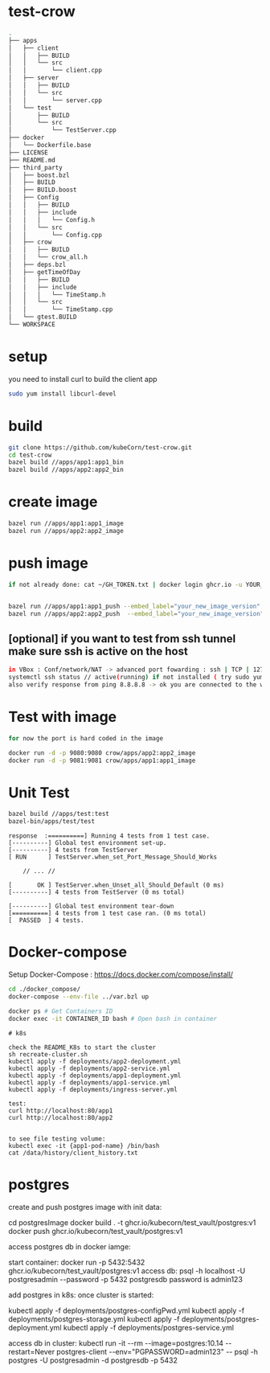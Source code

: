 # test-crow
``` bash
.
├── apps
│   ├── client
│   │   ├── BUILD
│   │   └── src
│   │       └── client.cpp
│   ├── server
│   │   ├── BUILD
│   │   └── src
│   │       └── server.cpp
│   └── test
│       ├── BUILD
│       └── src
│           └── TestServer.cpp
├── docker
│   └── Dockerfile.base
├── LICENSE
├── README.md
├── third_party
│   ├── boost.bzl
│   ├── BUILD
│   ├── BUILD.boost
│   ├── Config
│   │   ├── BUILD
│   │   ├── include
│   │   │   └── Config.h
│   │   └── src
│   │       └── Config.cpp
│   ├── crow
│   │   ├── BUILD
│   │   └── crow_all.h
│   ├── deps.bzl
│   ├── getTimeOfDay
│   │   ├── BUILD
│   │   ├── include
│   │   │   └── TimeStamp.h
│   │   └── src
│   │       └── TimeStamp.cpp
│   └── gtest.BUILD
└── WORKSPACE

```
# setup
you need to install curl to build the client app
``` bash
sudo yum install libcurl-devel
``` 

# build
``` bash
git clone https://github.com/kubeCorn/test-crow.git
cd test-crow
bazel build //apps/app1:app1_bin
bazel build //apps/app2:app2_bin

```
# create image
``` bash
bazel run //apps/app1:app1_image
bazel run //apps/app2:app2_image

```
# push image
``` bash
if not already done: cat ~/GH_TOKEN.txt | docker login ghcr.io -u YOUR_USER --password-stdin


bazel run //apps/app1:app1_push --embed_label="your_new_image_version"
bazel run //apps/app2:app2_push  --embed_label="your_new_image_version"

```
## [optional] if you want to test from ssh tunnel make sure ssh is active on the host
``` bash
in VBox : Conf/network/NAT -> advanced port fowarding : ssh | TCP | 127.0.0.1  |  2522 | <IP_VM> | 22
systemctl ssh status // active(running) if not installed ( try sudo yum –y install openssh-server openssh-clients ) 
also verify response from ping 8.8.8.8 -> ok you are connected to the wwweb
```


# Test with image
``` bash 
for now the port is hard coded in the image

docker run -d -p 9080:9080 crow/apps/app2:app2_image
docker run -d -p 9081:9081 crow/apps/app1:app1_image

```
# Unit Test 
``` bash
bazel build //apps/test:test
bazel-bin/apps/test/test
```
``` console
response  :==========] Running 4 tests from 1 test case.
[----------] Global test environment set-up.
[----------] 4 tests from TestServer
[ RUN      ] TestServer.when_set_Port_Message_Should_Works
    
    // ... // 

[       OK ] TestServer.when_Unset_all_Should_Default (0 ms)
[----------] 4 tests from TestServer (0 ms total)

[----------] Global test environment tear-down
[==========] 4 tests from 1 test case ran. (0 ms total)
[  PASSED  ] 4 tests.

```
# Docker-compose

Setup Docker-Compose : https://docs.docker.com/compose/install/

``` bash
cd ./docker_compose/
docker-compose --env-file ../var.bzl up

docker ps # Get Containers ID
docker exec -it CONTAINER_ID bash # Open bash in container
```

```
# k8s

check the README_K8s to start the cluster
sh recreate-cluster.sh
kubectl apply -f deployments/app2-deployment.yml
kubectl apply -f deployments/app2-service.yml
kubectl apply -f deployments/app1-deployment.yml
kubectl apply -f deployments/app1-service.yml
kubectl apply -f deployments/ingress-server.yml

test:
curl http://localhost:80/app1
curl http://localhost:80/app2


to see file testing volume:
kubectl exec -it {app1-pod-name} /bin/bash
cat /data/history/client_history.txt

```
# postgres

create and push postgres image with init data:

cd postgresImage
docker build . -t ghcr.io/kubecorn/test_vault/postgres:v1
docker push ghcr.io/kubecorn/test_vault/postgres:v1
 
access postgres db in docker iamge:

start container: docker run -p 5432:5432 ghcr.io/kubecorn/test_vault/postgres:v1
access db: psql -h localhost -U postgresadmin --password -p 5432 postgresdb
password is admin123

add postgres in k8s:
once cluster is started:

kubectl apply -f deployments/postgres-configPwd.yml
kubectl apply -f deployments/postgres-storage.yml
kubectl apply -f deployments/postgres-deployment.yml
kubectl apply -f deployments/postgres-service.yml

access db in cluster:
kubectl run -it --rm --image=postgres:10.14 --restart=Never postgres-client --env="PGPASSWORD=admin123" -- psql -h postgres -U postgresadmin -d postgresdb -p 5432

